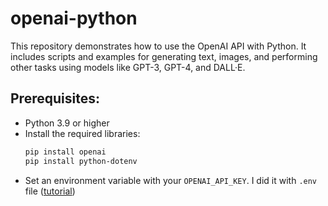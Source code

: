# openai-python

This repository demonstrates how to use the OpenAI API with Python. It includes scripts and examples for generating text, images, and performing other tasks using models like GPT-3, GPT-4, and DALL·E.

## Prerequisites:
- Python 3.9 or higher
- Install the required libraries:
  ```bash
  pip install openai
  pip install python-dotenv
  ```
- Set an environment variable with your ```OPENAI_API_KEY```. I did it with ```.env``` file ([tutorial](https://www.geeksforgeeks.org/how-to-create-and-use-env-files-in-python/))
